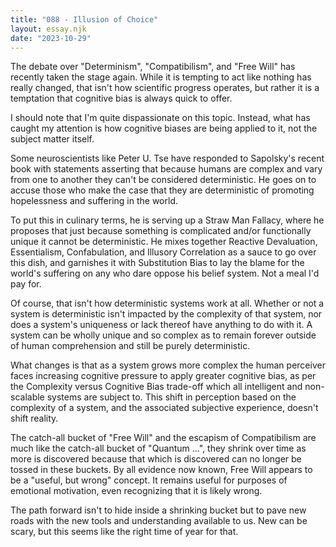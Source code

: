 ```yaml
---
title: "088 - Illusion of Choice"
layout: essay.njk
date: "2023-10-29"
---
```


The debate over "Determinism", "Compatibilism", and "Free Will" has recently taken the stage again. While it is tempting to act like nothing has really changed, that isn't how scientific progress operates, but rather it is a temptation that cognitive bias is always quick to offer.

I should note that I'm quite dispassionate on this topic. Instead, what has caught my attention is how cognitive biases are being applied to it, not the subject matter itself.

Some neuroscientists like Peter U. Tse have responded to Sapolsky's recent book with statements asserting that because humans are complex and vary from one to another they can't be considered deterministic. He goes on to accuse those who make the case that they are deterministic of promoting hopelessness and suffering in the world.

To put this in culinary terms, he is serving up a Straw Man Fallacy, where he proposes that just because something is complicated and/or functionally unique it cannot be deterministic. He mixes together Reactive Devaluation, Essentialism, Confabulation, and Illusory Correlation as a sauce to go over this dish, and garnishes it with Substitution Bias to lay the blame for the world's suffering on any who dare oppose his belief system. Not a meal I'd pay for.

Of course, that isn't how deterministic systems work at all. Whether or not a system is deterministic isn't impacted by the complexity of that system, nor does a system's uniqueness or lack thereof have anything to do with it. A system can be wholly unique and so complex as to remain forever outside of human comprehension and still be purely deterministic.

What changes is that as a system grows more complex the human perceiver faces increasing cognitive pressure to apply greater cognitive bias, as per the Complexity versus Cognitive Bias trade-off which all intelligent and non-scalable systems are subject to. This shift in perception based on the complexity of a system, and the associated subjective experience, doesn't shift reality.

The catch-all bucket of "Free Will" and the escapism of Compatibilism are much like the catch-all bucket of "Quantum ...", they shrink over time as more is discovered because that which is discovered can no longer be tossed in these buckets. By all evidence now known, Free Will appears to be a "useful, but wrong" concept. It remains useful for purposes of emotional motivation, even recognizing that it is likely wrong.

The path forward isn't to hide inside a shrinking bucket but to pave new roads with the new tools and understanding available to us. New can be scary, but this seems like the right time of year for that.